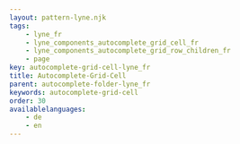 ```yaml
---
layout: pattern-lyne.njk
tags: 
    - lyne_fr
    - lyne_components_autocomplete_grid_cell_fr
    - lyne_components_autocomplete_grid_row_children_fr
    - page
key: autocomplete-grid-cell-lyne_fr
title: Autocomplete-Grid-Cell
parent: autocomplete-folder-lyne_fr
keywords: autocomplete-grid-cell
order: 30
availablelanguages: 
    - de
    - en
---
```

